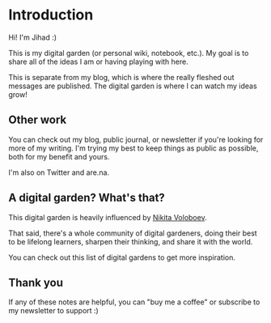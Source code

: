 # Introduction

Hi! I'm Jihad :\)

This is my digital garden \(or personal wiki, notebook, etc.\). My goal is to share all of the ideas I am or having playing with here. 

This is separate from my blog, which is where the really fleshed out messages are published. The digital garden is where I can watch my ideas grow!

## Other work

You can check out my blog, public journal, or newsletter if you're looking for more of my writing. I'm trying my best to keep things as public as possible, both for my benefit and yours.

I'm also on Twitter and are.na.

## A digital garden? What's that?

This digital garden is heavily influenced by [Nikita Voloboev](https://github.com/nikitavoloboev). 

That said, there's a whole community of digital gardeners, doing their best to be lifelong learners, sharpen their thinking, and share it with the world.

You can check out this list of digital gardens to get more inspiration. 

## Thank you

If any of these notes are helpful, you can "buy me a coffee" or subscribe to my newsletter to support :\) 

[  
](https://github.com/nikitavoloboev)



